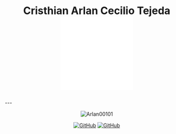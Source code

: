 <h1 align="center">Cristhian Arlan Cecilio Tejeda <br> <img src="./test.svg"/> </h1>
---

<p align="center"> <img src="https://github-readme-stats.vercel.app/api?username=Arlan00101&count_private=true&show_icons=true" alt="Arlan00101" /></p>
<p align="center">
  <a href="https://github.com/Arlan00101"><img src="https://img.shields.io/github/followers/Arlan00101.svg?label=GitHub&style=social" alt="GitHub"></a>
  <a href="https://github.com/Arlan00101"><img src="https://img.shields.io/github/stars/Arlan00101.svg?label=Stars&style=social" alt="GitHub"></a>
  
</p>
